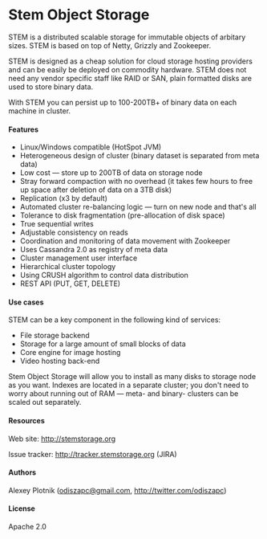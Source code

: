 # Stem Object Storage

STEM is a distributed scalable storage for immutable objects of arbitary sizes. STEM is based on top of Netty, Grizzly and Zookeeper.

STEM is designed as a cheap solution for cloud storage hosting providers and can be easily be deployed on commodity hardware. STEM does not need any vendor specific staff like RAID or SAN, plain formatted disks are used to store binary data.

With STEM you can persist up to 100-200TB+ of binary data on each machine in cluster.

#### Features
- Linux/Windows compatible (HotSpot JVM)
- Heterogeneous design of cluster (binary dataset is separated from meta data)
- Low cost — store up to 200TB of data on storage node
- Stray forward compaction with no overhead (it takes few hours to free up space after deletion of data on a 3TB disk)
- Replication (x3 by default)
- Automated cluster re-balancing logic — turn on new node and that's all
- Tolerance to disk fragmentation (pre-allocation of disk space)
- True sequential writes
- Adjustable consistency on reads
- Coordination and monitoring of data movement with Zookeeper
- Uses Cassandra 2.0 as registry of meta data
- Cluster management user interface
- Hierarchical cluster topology
- Using CRUSH algorithm to control data distribution
- REST API (PUT, GET, DELETE)

#### Use cases
STEM can be a key component in the following kind of services:
- File storage backend
- Storage for a large amount of small blocks of data
- Core engine for image hosting
- Video hosting back-end

Stem Object Storage will allow you to install as many disks to storage node as you want. Indexes are located in a separate cluster; you don't need to worry about running out of RAM — meta- and binary- clusters can be scaled out separately.

#### Resources
Web site: http://stemstorage.org

Issue tracker: http://tracker.stemstorage.org (JIRA)

#### Authors
Alexey Plotnik (odiszapc@gmail.com, http://twitter.com/odiszapc)

#### License
Apache 2.0

